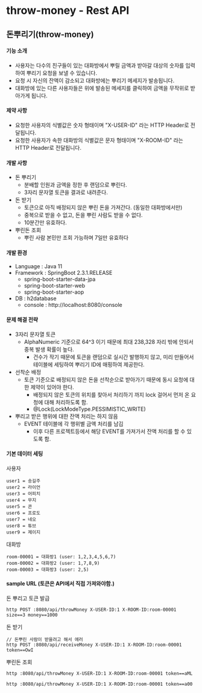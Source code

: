 # throw-money - Rest API

## 돈뿌리기(throw-money)
#### 기능 소개
* 사용자는 다수의 친구들이 있는 대화방에서 뿌릴 금액과 받아갈 대상의 숫자를
입력하여 뿌리기 요청을 보낼 수 있습니다.
* 요청 시 자신의 잔액이 감소되고 대화방에는 뿌리기 메세지가 발송됩니다.
* 대화방에 있는 다른 사용자들은 위에 발송된 메세지를 클릭하여 금액을 무작위로
받아가게 됩니다.

#### 제약 사항
* 요청한 사용자의 식별값은 숫자 형태이며 "X-USER-ID" 라는 HTTP Header로
전달됩니다.
* 요청한 사용자가 속한 대화방의 식별값은 문자 형태이며 "X-ROOM-ID" 라는
HTTP Header로 전달됩니다.

#### 개발 사항
* 돈 뿌리기
  * 분배할 인원과 금액을 정한 후 랜덤으로 뿌린다.
  * 3자리 문자열 토큰을 결과로 내려준다.
* 돈 받기
  * 토큰으로 아직 배정되지 않은 뿌린 돈을 가져간다. (동일한 대화방에서만)
  * 중복으로 받을 수 없고, 돈을 뿌린 사람도 받을 수 없다.
  * 10분간만 유효하다.
* 뿌린돈 조회
  * 뿌린 사람 본민만 조회 가능하며 7일만 유효하다

#### 개발 환경
* Language : Java 11
* Framework : SpringBoot 2.3.1.RELEASE 
  * spring-boot-starter-data-jpa
  * spring-boot-starter-web
  * spring-boot-starter-aop
* DB : h2database
  * console : http://localhost:8080/console        

#### 문제 해결 전략
* 3자리 문자열 토큰
  * AlphaNumeric 기준으로 64^3 이기 때문에 최대 238,328 자리 밖에 안되서 중복 발생 확률이 높다.
    * 건수가 작기 때문에 토큰을 랜덤으로 실시간 발행하지 않고, 미리 만들어서 테이블에 세팅하여 뿌리기 ID에 매핑하여 제공한다. 
* 선착순 배정
  * 토큰 기준으로 배정되지 않은 돈을 선착순으로 받아가기 때문에 동시 요청에 대한 제약이 있어야 한다.
    * 배정되지 않은 토큰의 위치를 찾아서 처리하기 까지 lock 걸어서 먼저 온 요청에 대해 처리하도록 함.
    * @Lock(LockModeType.PESSIMISTIC_WRITE) 
* 뿌리고 받은 행위에 대한 잔액 처리는 하지 않음
  * EVENT 테이블에 각 행위별 금액 처리를 남김
    * 이후 다른 프로젝트등에서 해당 EVENT를 가져가서 잔액 처리를 할 수 있도록 함.

#### 기본 데이터 세팅
사용자
``` 
user1 = 송길주
user2 = 라이언
user3 = 어피치
user4 = 무지
user5 = 콘
user6 = 프로도
user7 = 네오
user8 = 튜브
user9 = 제이지
```
대화방
``` 
room-00001 = 대화방1 (user: 1,2,3,4,5,6,7)
room-00002 = 대화방2 (user: 1,7,8,9)
room-00003 = 대화방3 (user: 2,5)

```

#### sample URL (토큰은 API에서 직접 가져와야함.)
돈 뿌리고 토큰 발급
``` 
http POST :8080/api/throwMoney X-USER-ID:1 X-ROOM-ID:room-00001 size==3 money==1000
```

돈 받기
```                                                                                  
// 돈뿌린 사람이 받을려고 해서 에러
http POST :8080/api/receiveMoney X-USER-ID:1 X-ROOM-ID:room-00001 token==OwI
```

뿌린돈 조회
```
http :8080/api/throwMoney X-USER-ID:1 X-ROOM-ID:room-00001 token==aML

http :8080/api/throwMoney X-USER-ID:1 X-ROOM-ID:room-00001 token==a00
```     